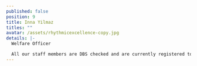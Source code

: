 ```yaml
---
published: false
position: 9
title: Inna Yilmaz
titles: ""
avatar: /assets/rhythmicexcellence-copy.jpg
details: |-
  Welfare Officer

  All our staff members are DBS checked and are currently registered to the BG.
---
```

